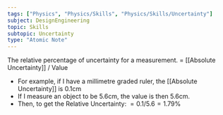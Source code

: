 ```yaml
---
tags: ["Physics", "Physics/Skills", "Physics/Skills/Uncertainty"]
subject: DesignEngineering
topic: Skills
subtopic: Uncertainty
type: "Atomic Note"
---
```


The relative percentage of uncertainty for a measurement.
= [[Absolute Uncertainty]] / Value
 - For example, if I have a millimetre graded ruler, the [[Absolute Uncertainty]] is 0.1cm
 - If I measure an object to be 5.6cm, the value is then 5.6cm.
 - Then, to get the Relative Uncertainty: $= 0.1 / 5.6 = 1.79\%$
